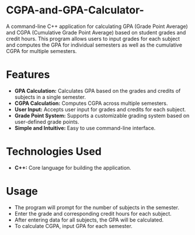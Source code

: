 # CGPA-and-GPA-Calculator-
A command-line C++ application for calculating GPA (Grade Point Average) and CGPA (Cumulative Grade Point Average) based on student grades and credit hours. This program allows users to input grades for each subject and computes the GPA for individual semesters as well as the cumulative CGPA for multiple semesters.
# Features
- **GPA Calculation:** Calculates GPA based on the grades and credits of subjects in a single semester.
- **CGPA Calculation:** Computes CGPA across multiple semesters.
- **User Input:** Accepts user input for grades and credits for each subject.
- **Grade Point System:** Supports a customizable grading system based on user-defined grade points.
- **Simple and Intuitive:** Easy to use command-line interface.
# Technologies Used
- **C++:** Core language for building the application.
# Usage
- The program will prompt for the number of subjects in the semester.
- Enter the grade and corresponding credit hours for each subject.
- After entering data for all subjects, the GPA will be calculated.
- To calculate CGPA, input GPA for each semester.
